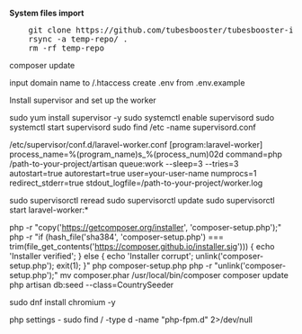 <b>System files import</b>
<pre>
    git clone https://github.com/tubesbooster/tubesbooster-installation.git temp-repo
    rsync -a temp-repo/ . 
    rm -rf temp-repo
</pre>

composer update 

input domain name to /.htaccess
create .env from .env.example

Install supervisor and set up the worker

sudo yum install supervisor -y
sudo systemctl enable supervisord
sudo systemctl start supervisord
sudo find /etc -name supervisord.conf

/etc/supervisor/conf.d/laravel-worker.conf
[program:laravel-worker]
process_name=%(program_name)s_%(process_num)02d
command=php /path-to-your-project/artisan queue:work --sleep=3 --tries=3
autostart=true
autorestart=true
user=your-user-name
numprocs=1
redirect_stderr=true
stdout_logfile=/path-to-your-project/worker.log

sudo supervisorctl reread
sudo supervisorctl update
sudo supervisorctl start laravel-worker:*

php -r "copy('https://getcomposer.org/installer', 'composer-setup.php');"
php -r "if (hash_file('sha384', 'composer-setup.php') === trim(file_get_contents('https://composer.github.io/installer.sig'))) { echo 'Installer verified'; } else { echo 'Installer corrupt'; unlink('composer-setup.php'); exit(1); }"
php composer-setup.php
php -r "unlink('composer-setup.php');"
mv composer.phar /usr/local/bin/composer
composer update
php artisan db:seed --class=CountrySeeder

sudo dnf install chromium -y

php settings - sudo find / -type d -name "php-fpm.d" 2>/dev/null
